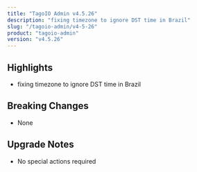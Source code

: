 ```yaml
---
title: "TagoIO Admin v4.5.26"
description: "fixing timezone to ignore DST time in Brazil"
slug: "/tagoio-admin/v4-5-26"
product: "tagoio-admin"
version: "v4.5.26"
---
```


## Highlights

- fixing timezone to ignore DST time in Brazil

## Breaking Changes

- None

## Upgrade Notes

- No special actions required
